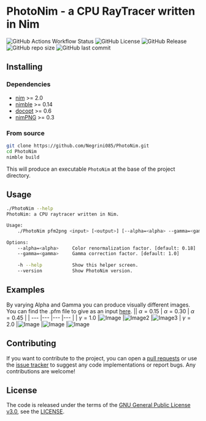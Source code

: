 # PhotoNim - a CPU RayTracer written in Nim
![GitHub Actions Workflow Status](https://img.shields.io/github/actions/workflow/status/Negrini085/PhotoNim/ci-action.yml)
![GitHub License](https://img.shields.io/github/license/Negrini085/PhotoNim)
![GitHub Release](https://img.shields.io/github/v/release/Negrini085/PhotoNim)
![GitHub repo size](https://img.shields.io/github/repo-size/Negrini085/PhotoNim)
![GitHub last commit](https://img.shields.io/github/last-commit/Negrini085/PhotoNim)

## Installing
### Dependencies
- [nim](https://github.com/nim-lang/Nim) >= 2.0
- [nimble](https://github.com/nim-lang/nimble) >= 0.14
- [docopt](https://github.com/docopt/docopt.nim) >= 0.6
- [nimPNG](https://github.com/jangko/nimPNG) >= 0.3

### From source
```bash
git clone https://github.com/Negrini085/PhotoNim.git
cd PhotoNim
nimble build
```
This will produce an executable `PhotoNim` at the base of the project directory.

## Usage
```bash
./PhotoNim --help
PhotoNim: a CPU raytracer written in Nim.

Usage:
    ./PhotoNim pfm2png <input> [<output>] [--alpha=<alpha> --gamma=<gamma>]
    
Options:
    --alpha=<alpha>     Color renormalization factor. [default: 0.18]
    --gamma=<gamma>     Gamma correction factor. [default: 1.0]
    
    -h --help           Show this helper screen.
    --version           Show PhotoNim version.
```

## Examples
By varying Alpha and Gamma you can produce visually different images. You can find the .pfm file to give as an input [here](https://www.pauldebevec.com/Research/HDR/PFM/).
|| $\alpha = 0.15$ | $\alpha = 0.30$ | $\alpha = 0.45$ |
| --- |--- |--- |--- |
| $\gamma = 1.0$ |![Image](https://github.com/Negrini085/PhotoNim/assets/139368862/047ab8b0-3588-4b8c-84c0-5d74ca29637c) |![Image2](https://github.com/Negrini085/PhotoNim/assets/139368862/f0cd8aef-1b6a-4d6a-9418-2c3a2dac11c0) |![Image3](https://github.com/Negrini085/PhotoNim/assets/139368862/7c836355-cad9-4977-a295-543cd296be1b)
| $\gamma = 2.0$ |![Image](https://github.com/Negrini085/PhotoNim/assets/139368862/c019dee6-f286-4b23-9693-67b169c87deb) |![Image](https://github.com/Negrini085/PhotoNim/assets/139368862/db5cdbf4-c0ea-474c-91bb-154cd80cc990) |![Image](https://github.com/Negrini085/PhotoNim/assets/139368862/b9f21c8e-2d2d-4d5b-a7c9-5e0d3b2e8534)

## Contributing
If you want to contribute to the project, you can open a [pull requests](https://github.com/Negrini085/PhotoNim/pulls) or use the [issue tracker](https://github.com/Negrini085/PhotoNim/issues/) to suggest any code implementations or report bugs. 
Any contributions are welcome! 

## License
The code is released under the terms of the [GNU General Public License v3.0](https://www.gnu.org/licenses/gpl-3.0.html), see the [LICENSE](https://github.com/Negrini085/PhotoNim/blob/master/LICENSE).
